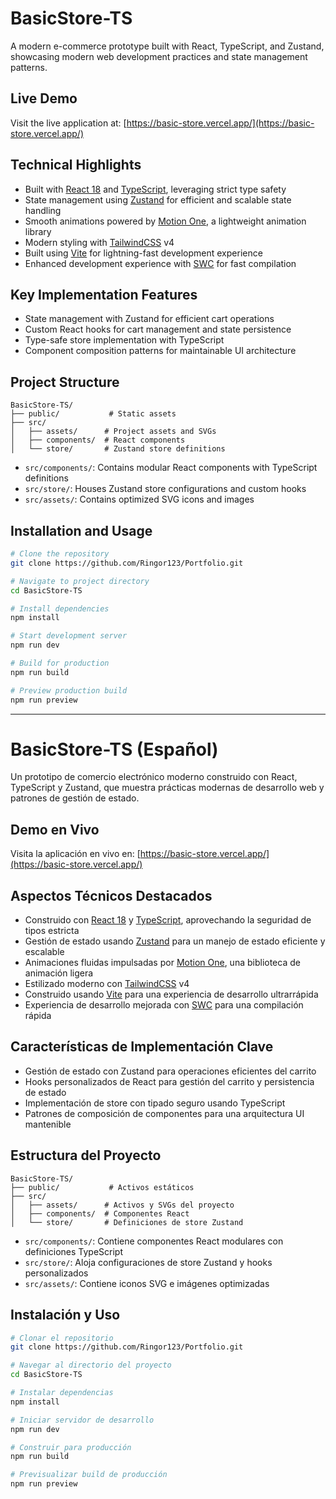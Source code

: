 # BasicStore-TS

A modern e-commerce prototype built with React, TypeScript, and Zustand, showcasing modern web development practices and state management patterns.

## Live Demo

Visit the live application at: [https://basic-store.vercel.app/](https://basic-store.vercel.app/)

## Technical Highlights

- Built with [React 18](https://react.dev/) and [TypeScript](https://www.typescriptlang.org/), leveraging strict type safety
- State management using [Zustand](https://github.com/pmndrs/zustand) for efficient and scalable state handling
- Smooth animations powered by [Motion One](https://motion.dev/), a lightweight animation library
- Modern styling with [TailwindCSS](https://tailwindcss.com/) v4
- Built using [Vite](https://vitejs.dev/) for lightning-fast development experience
- Enhanced development experience with [SWC](https://swc.rs/) for fast compilation

## Key Implementation Features

- State management with Zustand for efficient cart operations
- Custom React hooks for cart management and state persistence
- Type-safe store implementation with TypeScript
- Component composition patterns for maintainable UI architecture

## Project Structure

```
BasicStore-TS/
├── public/           # Static assets
├── src/
│   ├── assets/      # Project assets and SVGs
│   ├── components/  # React components
│   └── store/       # Zustand store definitions
```

- `src/components/`: Contains modular React components with TypeScript definitions
- `src/store/`: Houses Zustand store configurations and custom hooks
- `src/assets/`: Contains optimized SVG icons and images

## Installation and Usage

```bash
# Clone the repository
git clone https://github.com/Ringor123/Portfolio.git

# Navigate to project directory
cd BasicStore-TS

# Install dependencies
npm install

# Start development server
npm run dev

# Build for production
npm run build

# Preview production build
npm run preview
```

---

# BasicStore-TS (Español)

Un prototipo de comercio electrónico moderno construido con React, TypeScript y Zustand, que muestra prácticas modernas de desarrollo web y patrones de gestión de estado.

## Demo en Vivo

Visita la aplicación en vivo en: [https://basic-store.vercel.app/](https://basic-store.vercel.app/)

## Aspectos Técnicos Destacados

- Construido con [React 18](https://react.dev/) y [TypeScript](https://www.typescriptlang.org/), aprovechando la seguridad de tipos estricta
- Gestión de estado usando [Zustand](https://github.com/pmndrs/zustand) para un manejo de estado eficiente y escalable
- Animaciones fluidas impulsadas por [Motion One](https://motion.dev/), una biblioteca de animación ligera
- Estilizado moderno con [TailwindCSS](https://tailwindcss.com/) v4
- Construido usando [Vite](https://vitejs.dev/) para una experiencia de desarrollo ultrarrápida
- Experiencia de desarrollo mejorada con [SWC](https://swc.rs/) para una compilación rápida

## Características de Implementación Clave

- Gestión de estado con Zustand para operaciones eficientes del carrito
- Hooks personalizados de React para gestión del carrito y persistencia de estado
- Implementación de store con tipado seguro usando TypeScript
- Patrones de composición de componentes para una arquitectura UI mantenible

## Estructura del Proyecto

```
BasicStore-TS/
├── public/           # Activos estáticos
├── src/
│   ├── assets/      # Activos y SVGs del proyecto
│   ├── components/  # Componentes React
│   └── store/       # Definiciones de store Zustand
```

- `src/components/`: Contiene componentes React modulares con definiciones TypeScript
- `src/store/`: Aloja configuraciones de store Zustand y hooks personalizados
- `src/assets/`: Contiene iconos SVG e imágenes optimizadas

## Instalación y Uso

```bash
# Clonar el repositorio
git clone https://github.com/Ringor123/Portfolio.git

# Navegar al directorio del proyecto
cd BasicStore-TS

# Instalar dependencias
npm install

# Iniciar servidor de desarrollo
npm run dev

# Construir para producción
npm run build

# Previsualizar build de producción
npm run preview
```
